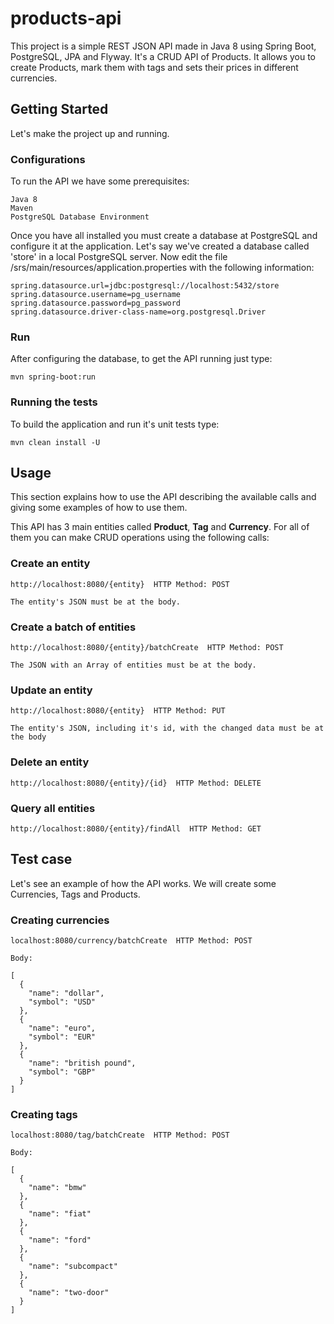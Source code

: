 # products-api

This project is a simple REST JSON API made in Java 8 using Spring Boot, PostgreSQL, JPA and Flyway. It's a CRUD API of Products. It allows you to create Products, mark them with tags and sets their prices in different currencies.

## Getting Started

Let's make the project up and running.

### Configurations

To run the API we have some prerequisites:

```
Java 8
Maven
PostgreSQL Database Environment
```

Once you have all installed you must create a database at PostgreSQL and configure it at the application. Let's say we've created a database called 'store' in a local PostgreSQL server. Now edit the file /srs/main/resources/application.properties with the following information:

```
spring.datasource.url=jdbc:postgresql://localhost:5432/store
spring.datasource.username=pg_username
spring.datasource.password=pg_password
spring.datasource.driver-class-name=org.postgresql.Driver
```

### Run

After configuring the database, to get the API running just type:

```
mvn spring-boot:run
```

### Running the tests

To build the application and run it's unit tests type:

```
mvn clean install -U
```

## Usage

This section explains how to use the API describing the available calls and giving some examples of how to use them.

This API has 3 main entities called **Product**, **Tag** and **Currency**. For all of them you can make CRUD operations using the following calls:

### Create an entity
```
http://localhost:8080/{entity}  HTTP Method: POST

The entity's JSON must be at the body.
```

### Create a batch of entities
```
http://localhost:8080/{entity}/batchCreate  HTTP Method: POST

The JSON with an Array of entities must be at the body.
```


### Update an entity
```
http://localhost:8080/{entity}  HTTP Method: PUT

The entity's JSON, including it's id, with the changed data must be at the body
```

### Delete an entity
```
http://localhost:8080/{entity}/{id}  HTTP Method: DELETE
```

### Query all entities
```
http://localhost:8080/{entity}/findAll  HTTP Method: GET
```

## Test case

Let's see an example of how the API works. We will create some Currencies, Tags and Products.

### Creating currencies

```
localhost:8080/currency/batchCreate  HTTP Method: POST

Body:

[
  {
    "name": "dollar",
    "symbol": "USD"
  },
  {
    "name": "euro",
    "symbol": "EUR"
  },
  {
    "name": "british pound",
    "symbol": "GBP"
  }
]

```

### Creating tags

```
localhost:8080/tag/batchCreate  HTTP Method: POST

Body:

[
  {
    "name": "bmw"
  },
  {
    "name": "fiat"
  },
  {
    "name": "ford"
  },
  {
    "name": "subcompact"
  },
  {
    "name": "two-door"
  }
]
```


